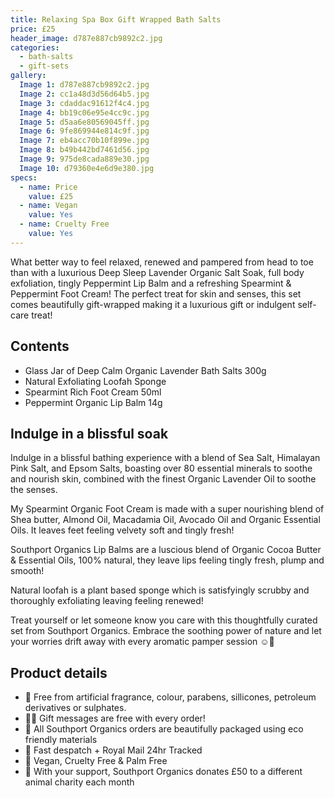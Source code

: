 ```yaml
---
title: Relaxing Spa Box Gift Wrapped Bath Salts
price: £25
header_image: d787e887cb9892c2.jpg
categories:
  - bath-salts
  - gift-sets
gallery:
  Image 1: d787e887cb9892c2.jpg
  Image 2: cc1a48d3d56d64b5.jpg
  Image 3: cdaddac91612f4c4.jpg
  Image 4: bb19c06e95e4cc9c.jpg
  Image 5: d5aa6e80569045ff.jpg
  Image 6: 9fe869944e814c9f.jpg
  Image 7: eb4acc70b10f899e.jpg
  Image 8: b49b442bd7461d56.jpg
  Image 9: 975de8cada889e30.jpg
  Image 10: d79360e4e6d9e380.jpg
specs:
  - name: Price
    value: £25
  - name: Vegan
    value: Yes
  - name: Cruelty Free
    value: Yes
---
```


What better way to feel relaxed, renewed and pampered from head to toe than with a luxurious Deep Sleep Lavender Organic Salt Soak, full body exfoliation, tingly Peppermint Lip Balm and a refreshing Spearmint & Peppermint Foot Cream!
The perfect treat for skin and senses, this set comes beautifully gift-wrapped making it a luxurious gift or indulgent self-care treat!

## Contents

- Glass Jar of Deep Calm Organic Lavender Bath Salts 300g
- Natural Exfoliating Loofah Sponge
- Spearmint Rich Foot Cream 50ml
- Peppermint Organic Lip Balm 14g

## Indulge in a blissful soak

Indulge in a blissful bathing experience with a blend of Sea Salt, Himalayan Pink Salt, and Epsom Salts, boasting over 80 essential minerals to soothe and nourish skin, combined with the finest Organic Lavender Oil to soothe the senses.

My Spearmint Organic Foot Cream is made with a super nourishing blend of Shea butter, Almond Oil, Macadamia Oil, Avocado Oil and Organic Essential Oils. It leaves feet feeling velvety soft and tingly fresh!

Southport Organics Lip Balms are a luscious blend of Organic Cocoa Butter & Essential Oils, 100% natural, they leave lips feeling tingly fresh, plump and smooth!

Natural loofah is a plant based sponge which is satisfyingly scrubby and thoroughly exfoliating leaving feeling renewed!

Treat yourself or let someone know you care with this thoughtfully curated set from Southport Organics. Embrace the soothing power of nature and let your worries drift away with every aromatic pamper session ☺️🛁

## Product details

- 🍊 Free from artificial fragrance, colour, parabens, sillicones, petroleum derivatives or sulphates.
- ✍🏼 Gift messages are free with every order!
- 🌿 All Southport Organics orders are beautifully packaged using eco friendly materials
- 📮 Fast despatch + Royal Mail 24hr Tracked
- 🐰 Vegan, Cruelty Free & Palm Free
- 🐾 With your support, Southport Organics donates £50 to a different animal charity each month

